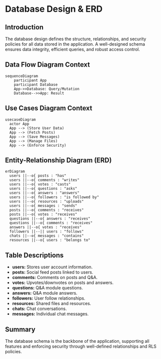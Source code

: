 # Database Design & ERD

## Introduction
The database design defines the structure, relationships, and security policies for all data stored in the application. A well-designed schema ensures data integrity, efficient queries, and robust access control.

## Data Flow Diagram Context
```mermaid
sequenceDiagram
    participant App
    participant Database
    App->>Database: Query/Mutation
    Database-->>App: Result
```

## Use Cases Diagram Context
```mermaid
usecaseDiagram
  actor App
  App --> (Store User Data)
  App --> (Fetch Posts)
  App --> (Save Messages)
  App --> (Manage Files)
  App --> (Enforce Security)
```

## Entity-Relationship Diagram (ERD)
```mermaid
erDiagram
  users ||--o{ posts : "has"
  users ||--o{ comments : "writes"
  users ||--o{ votes : "casts"
  users ||--o{ questions : "asks"
  users ||--o{ answers : "answers"
  users ||--o{ followers : "is followed by"
  users ||--o{ resources : "uploads"
  users ||--o{ messages : "sends"
  posts ||--o{ comments : "receives"
  posts ||--o{ votes : "receives"
  questions ||--o{ answers : "receives"
  questions ||--o{ comments : "receives"
  answers ||--o{ votes : "receives"
  followers ||--|| users : "follows"
  chats ||--o{ messages : "contains"
  resources ||--o{ users : "belongs to"
```

## Table Descriptions
- **users:** Stores user account information.
- **posts:** Social feed posts linked to users.
- **comments:** Comments on posts and Q&A.
- **votes:** Upvotes/downvotes on posts and answers.
- **questions:** Q&A module questions.
- **answers:** Q&A module answers.
- **followers:** User follow relationships.
- **resources:** Shared files and resources.
- **chats:** Chat conversations.
- **messages:** Individual chat messages.

## Summary
The database schema is the backbone of the application, supporting all features and enforcing security through well-defined relationships and RLS policies. 